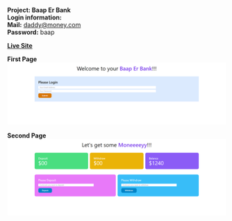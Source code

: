 **Project: Baap Er Bank** <br>
**Login information:** <br>
**Mail:** daddy@money.com<br>
**Password:** baap

**[Live Site](https://xbayazid.github.io/baap-er-bank/)**

**First Page**
![](images/preview.png)

**Second Page**
![](images/previewTwo.png)
